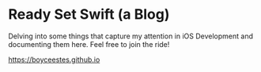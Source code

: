 # Ready Set Swift (a Blog)
 
Delving into some things that capture my attention in iOS Development and documenting them here. Feel free to join the ride!

https://boyceestes.github.io

